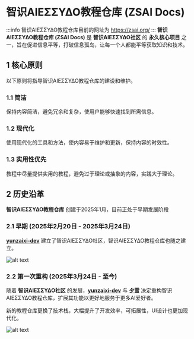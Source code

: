 # 智识ΑIEΣΣΥΔΟ教程仓库 (ZSAI Docs)

:::info
智识ΑIEΣΣΥΔΟ教程仓库目前的网址为 https://zsai.org/
:::
**智识ΑIEΣΣΥΔΟ教程仓库 (ZSAI Docs)** 是 **智识ΑIEΣΣΥΔΟ社区** 的 **永久核心项目** 之一，旨在促进信息平等，打破信息孤岛，让每一个人都能平等获取知识和技术。

## 1 核心原则
以下原则将指导智识ΑIEΣΣΥΔΟ教程仓库的建设和维护。
### 1.1 简洁
保持内容简洁，避免冗余和复杂，使用户能够快速找到所需信息。
### 1.2 现代化
使用现代化的工具和方法，使内容易于维护和更新，保持内容的时效性。
### 1.3 实用性优先
教程中尽量提供实用的教程，避免过于理论或抽象的内容，实践大于理论。

## 2 历史沿革
**智识ΑIEΣΣΥΔΟ教程仓库** 创建于2025年1月，目前正处于早期发展阶段

### 2.1 早期 (2025年2月20日 - 2025年3月24日)
**[yunzaixi-dev](/docs/目录/关于本社区/贡献者/yunzaixi-dev)** 建立了智识ΑIEΣΣΥΔΟ社区，智识ΑIEΣΣΥΔΟ教程仓库也随之建立。

![alt text](image.png)

### 2.2 第一次重构 (2025年3月24日 - 至今)
随着 **智识ΑIEΣΣΥΔΟ社区** 的发展，**[yunzaixi-dev](/docs/目录/关于本社区/贡献者/yunzaixi-dev)** 与 **[夕雪](/docs/目录/关于本社区/贡献者/夕雪)** 决定重构智识ΑIEΣΣΥΔΟ教程仓库，扩展其功能以更好地服务于更多AI爱好者。

新的教程仓库更换了技术栈，大幅提升了开发效率，可拓展性，UI设计也更加现代化。

![alt text](image-1.png)